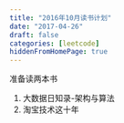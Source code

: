 ```yaml
---
title: "2016年10月读书计划"
date: "2017-04-26"
draft: false
categories: [leetcode]
hiddenFromHomePage: true
---
```

准备读两本书   
1. 大数据日知录-架构与算法  
2. 淘宝技术这十年  
